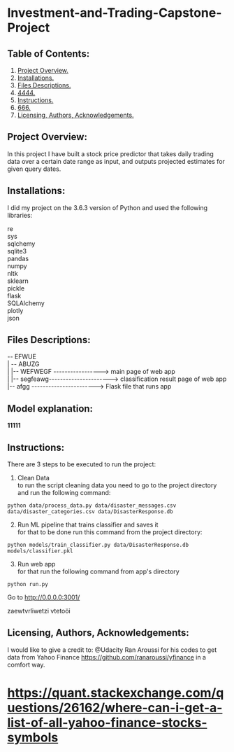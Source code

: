 # Investment-and-Trading-Capstone-Project


## Table of Contents:
1. [ Project Overview.](#prov)
2. [Installations.](#instal)
3. [Files Descriptions.](#fd)
4. [4444.](#me)
5. [Instructions.](#instr)
6. [666.](#scr)
7. [Licensing, Authors, Acknowledgements.](#li)


<a name="prov"></a>
## Project Overview:

In this project I have built a stock price predictor that takes daily trading data over a certain date range as input, and outputs projected estimates for given query dates. 

<a name="instal"></a>
## Installations:

I did my project on the 3.6.3 version of Python and used the following libraries:

re<br />
sys<br />
sqlchemy<br />
sqlite3<br />
pandas<br />
numpy<br />
nltk<br />
sklearn<br />
pickle<br />
flask<br />
SQLAlchemy<br />
plotly<br />
json<br />


<a name="fd"></a>
## Files Descriptions:

-- EFWUE<br />
| -- ABUZG <br />
| |--  WEFWEGF -----------------> main page of web app<br />
| |-- segfeawg----------------------> classification result page of web app<br />
|-- afgg -----------------------> Flask file that runs app<br />



<a name="me"></a>
## Model explanation:

**11111**

<a name="instr"></a>
## Instructions:

There are 3 steps to be executed to run the project:

1. Clean Data<br />
to run the script cleaning data you need to go to the project directory and run the following command:
```
python data/process_data.py data/disaster_messages.csv data/disaster_categories.csv data/DisasterResponse.db
```
2. Run ML pipeline that trains classifier and saves it<br />
for that to be done run this command from the project directory:
```
python models/train_classifier.py data/DisasterResponse.db models/classifier.pkl
```
3. Run web app<br />
for that run the following command from app's directory
```
python run.py
```
Go to http://0.0.0.0:3001/

<a name="scr"></a>

zaewtvrliwetzi vtetoöi

<a name="li"></a>
## Licensing, Authors, Acknowledgements:

I would like to give a credit to:
@Udacity
Ran Aroussi for his codes to get data from Yahoo Finance https://github.com/ranaroussi/yfinance in a comfort way.
# https://quant.stackexchange.com/questions/26162/where-can-i-get-a-list-of-all-yahoo-finance-stocks-symbols
